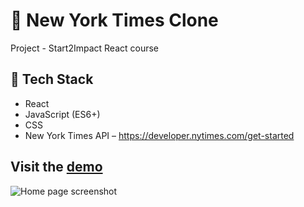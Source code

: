 #  📰 New York Times Clone
Project - Start2Impact React course


## 🚀 Tech Stack
- React
- JavaScript (ES6+)
- CSS 
- New York Times API – https://developer.nytimes.com/get-started 

## Visit the [demo](https://graziabaiamonte.github.io/fake-newyorktimes/)

![Home page screenshot](/homepage.png)
